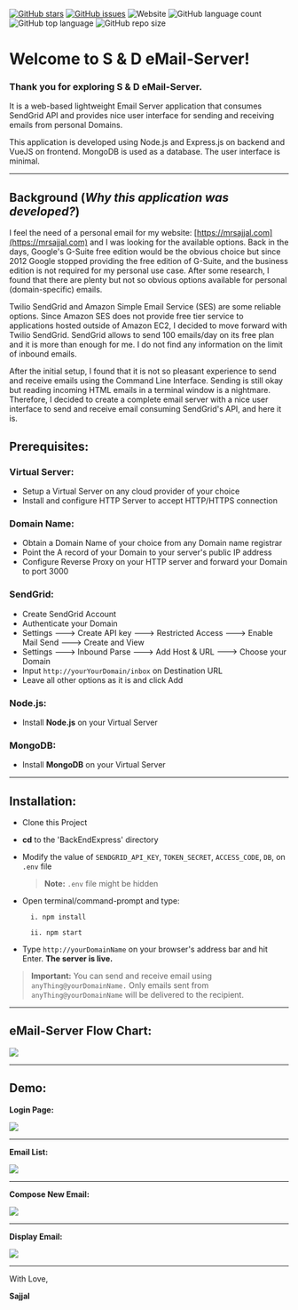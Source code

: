 [![GitHub stars](https://img.shields.io/github/stars/Sajjal/eMail-Server)](https://github.com/Sajjal/eMail-Server/stargazers)
[![GitHub issues](https://img.shields.io/github/issues/Sajjal/eMail-Server)](https://github.com/Sajjal/eMail-Server/issues)
![Website](https://img.shields.io/website?down_color=lightgrey&down_message=offline&up_color=blue&up_message=online&url=https%3A%2F%2Femail.mrsajjal.com)
![GitHub language count](https://img.shields.io/github/languages/count/Sajjal/eMail-Server)
![GitHub top language](https://img.shields.io/github/languages/top/Sajjal/eMail-Server)
![GitHub repo size](https://img.shields.io/github/repo-size/Sajjal/eMail-Server)

# Welcome to S & D eMail-Server!

### Thank you for exploring S & D eMail-Server.

It is a web-based lightweight Email Server application that consumes SendGrid API and provides nice user interface for sending and receiving emails from personal Domains.

This application is developed using Node.js and Express.js on backend and VueJS on frontend. MongoDB is used as a database. The user interface is minimal.

---

## Background (_Why this application was developed?_)

I feel the need of a personal email for my website: [https://mrsajjal.com](https://mrsajjal.com) and I was looking for the available options. Back in the days, Google's G-Suite free edition would be the obvious choice but since 2012 Google stopped providing the free edition of G-Suite, and the business edition is not required for my personal use case. After some research, I found that there are plenty but not so obvious options available for personal (domain-specific) emails.

Twilio SendGrid and Amazon Simple Email Service (SES) are some reliable options. Since Amazon SES does not provide free tier service to applications hosted outside of Amazon EC2, I decided to move forward with Twilio SendGrid. SendGrid allows to send 100 emails/day on its free plan and it is more than enough for me. I do not find any information on the limit of inbound emails.

After the initial setup, I found that it is not so pleasant experience to send and receive emails using the Command Line Interface. Sending is still okay but reading incoming HTML emails in a terminal window is a nightmare. Therefore, I decided to create a complete email server with a nice user interface to send and receive email consuming SendGrid's API, and here it is.

## Prerequisites:

### Virtual Server:

- Setup a Virtual Server on any cloud provider of your choice
- Install and configure HTTP Server to accept HTTP/HTTPS connection

### Domain Name:

- Obtain a Domain Name of your choice from any Domain name registrar
- Point the A record of your Domain to your server's public IP address
- Configure Reverse Proxy on your HTTP server and forward your Domain to port 3000

### SendGrid:

- Create SendGrid Account
- Authenticate your Domain
- Settings ---> Create API key ---> Restricted Access ---> Enable Mail Send ---> Create and View
- Settings ---> Inbound Parse ---> Add Host & URL ---> Choose your Domain
- Input `http://yourYourDomain/inbox` on Destination URL
- Leave all other options as it is and click Add

### Node.js:

- Install **Node.js** on your Virtual Server

### MongoDB:

- Install **MongoDB** on your Virtual Server

---

## Installation:

- Clone this Project
- **cd** to the 'BackEndExpress' directory
- Modify the value of `SENDGRID_API_KEY`, `TOKEN_SECRET`, `ACCESS_CODE`, `DB`, on `.env` file

  > **Note:** `.env` file might be hidden

- Open terminal/command-prompt and type:

      	i. npm install

      	ii. npm start

- Type `http://yourDomainName` on your browser's address bar and hit Enter. **The server is live.**

> **Important:** You can send and receive email using `anyThing@yourDomainName.` Only emails sent from `anyThing@yourDomainName` will be delivered to the recipient.

---

## eMail-Server Flow Chart:

<img src="https://github.com/Sajjal/eMail-Server/blob/master/FrontEndVue/public/screenShots/flowChart.svg">

---

## Demo:

**Login Page:**

<img src="https://github.com/Sajjal/eMail-Server/blob/master/FrontEndVue/public/screenShots/login.png">

---

**Email List:**

<img src="https://github.com/Sajjal/eMail-Server/blob/master/FrontEndVue/public/screenShots/emailList.png">

---

**Compose New Email:**

<img src="https://github.com/Sajjal/eMail-Server/blob/master/FrontEndVue/public/screenShots/compose.png">

---

**Display Email:**

<img src="https://github.com/Sajjal/eMail-Server/blob/master/FrontEndVue/public/screenShots/email.png">

---

With Love,

**Sajjal**
